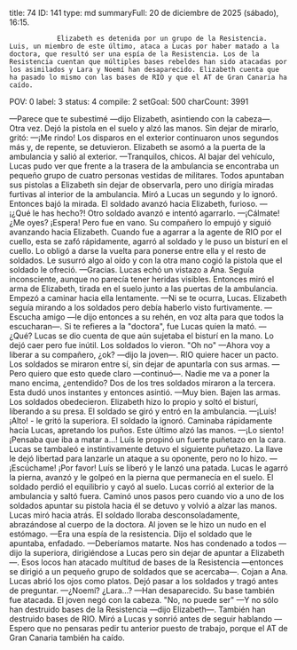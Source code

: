 title:          74
ID:             141
type:           md
summaryFull:    20 de diciembre de 2025 (sábado), 16:15.
                
                Elizabeth es detenida por un grupo de la Resistencia. Luis, un miembro de este último, ataca a Lucas por haber matado a la doctora, que resultó ser una espía de la Resistencia. Los de la Resistencia cuentan que múltiples bases rebeldes han sido atacadas por los asimilados y Lara y Noemí han desaparecido. Elizabeth cuenta que ha pasado lo mismo con las bases de RIO y que el AT de Gran Canaria ha caído.
POV:            0
label:          3
status:         4
compile:        2
setGoal:        500
charCount:      3991


—Parece que te subestimé —dijo Elizabeth, asintiendo con la cabeza—. Otra vez.
Dejó la pistola en el suelo y alzó las manos. Sin dejar de mirarlo, gritó:
—¡Me rindo!
Los disparos en el exterior continuaron unos segundos más y, de repente, se detuvieron.
Elizabeth se asomó a la puerta de la ambulancia y salió al exterior.
—Tranquilos, chicos.
Al bajar del vehículo, Lucas pudo ver que frente a la trasera de la ambulancia se encontraba un pequeño grupo de cuatro personas vestidas de militares. Todos apuntaban sus pistolas a Elizabeth sin dejar de observarla, pero uno dirigía miradas furtivas al interior de la ambulancia. Miró a Lucas un segundo y lo ignoró. Entonces bajó la mirada.
El soldado avanzó hacia Elizabeth, furioso.
—¡¿Qué le has hecho?!
Otro soldado avanzó e intentó agarrarlo.
—¡Cálmate! ¿Me oyes? ¡Espera!
Pero fue en vano. Su compañero lo empujó y siguió avanzando hacia Elizabeth.
Cuando fue a agarrar a la agente de RIO por el cuello, esta se zafó rápidamente, agarró al soldado y le puso un bisturí en el cuello. Lo obligó a darse la vuelta para ponerse entre ella y el resto de soldados. Le susurró algo al oído y con la otra mano cogió la pistola que el soldado le ofreció.
—Gracias.
Lucas echó un vistazo a Ana. Seguía inconsciente, aunque no parecía tener heridas visibles. Entonces miró el arma de Elizabeth, tirada en el suelo junto a las puertas de la ambulancia. Empezó a caminar hacia ella lentamente.
—Ni se te ocurra, Lucas.
Elizabeth seguía mirando a los soldados pero debía haberlo visto furtivamente.
—Escucha amigo —le dijo entonces a su rehén, en voz alta para que todos la escucharan—. Si te refieres a la "doctora", fue Lucas quien la mató.
—¿Qué?
Lucas se dio cuenta de que aún sujetaba el bisturí en la mano. Lo dejó caer pero fue inútil. Los soldados lo vieron.
"Oh no"
—Ahora voy a liberar a su compañero, ¿ok? —dijo la joven—. RIO quiere hacer un pacto.
Los soldados se miraron entre sí, sin dejar de apuntarla con sus armas.
—Pero quiero que esto quede claro —continuó—. Nadie me va a poner la mano encima, ¿entendido?
Dos de los tres soldados miraron a la tercera. Esta dudó unos instantes y entonces asintió.
—Muy bien. Bajen las armas.
Los soldados obedecieron. Elizabeth hizo lo propio y soltó el bisturí, liberando a su presa. El soldado se giró y entró en la ambulancia.
—¡Luís! ¡Alto! - le gritó la superiora.
El soldado la ignoró. Caminaba rápidamente hacia Lucas, apretando los puños.
Este último alzó las manos.
—¡Lo siento! ¡Pensaba que iba a matar a...!
Luís le propinó un fuerte puñetazo en la cara. Lucas se tambaleó e instintivamente detuvo el siguiente puñetazo. La llave le dejó libertad para lanzarle un ataque a su oponente, pero no lo hizo.
—¡Escúchame! ¡Por favor!
Luís se liberó y le lanzó una patada. Lucas le agarró la pierna, avanzó y le golpeó en la pierna que permanecía en el suelo. El soldado perdió el equilibrio y cayó al suelo. Lucas  corrió al exterior de la ambulancia y saltó fuera. Caminó unos pasos pero cuando vio a uno de los soldados apuntar su pistola hacia él se detuvo y volvió a alzar las manos.
Lucas miró hacia atrás. El soldado lloraba desconsoladamente, abrazándose al cuerpo de la doctora.
Al joven se le hizo un nudo en el estómago.
—Era una espía de la resistencia.
Dijo el soldado que le apuntaba, enfadado.
—Deberíamos matarte. Nos has condenado a todos —dijo la superiora, dirigiéndose a Lucas pero sin dejar de apuntar a Elizabeth—. Esos locos han atacado multitud de bases de la Resistencia —entonces se dirigió a un pequeño grupo de soldados que se acercaba—. Cojan a Ana.
Lucas abrió los ojos como platos. Dejó pasar a los soldados y tragó antes de preguntar.
—¿Noemí? ¿Lara...?
—Han desaparecido. Su base también fue atacada.
El joven negó con la cabeza.
"No, no puede ser"
—Y no sólo han destruido bases de la Resistencia —dijo Elizabeth—. También han destruido bases de RIO.
Miró a Lucas y sonrió antes de seguir hablando
—Espero que no pensaras pedir tu anterior puesto de trabajo, porque el AT de Gran Canaria también ha caído.